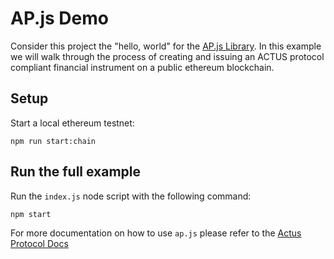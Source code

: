 # AP.js Demo

Consider this project the "hello, world" for the [AP.js Library](https://github.com/atpar/ap-monorepo/tree/master/packages/ap.js). In this example we will walk through the process of creating and issuing an ACTUS protocol compliant financial instrument on a public ethereum blockchain.

## Setup

Start a local ethereum testnet:

    npm run start:chain


## Run the full example

Run the `index.js` node script with the following command:

    npm start


For more documentation on how to use `ap.js` please refer to the [Actus Protocol Docs](https://docs.actus-protocol.io/guides/getting-started)